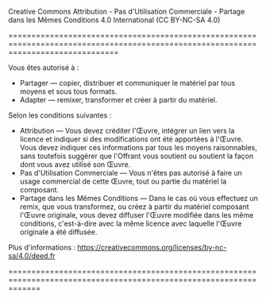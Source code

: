 Creative Commons Attribution - Pas d'Utilisation Commerciale - Partage dans les Mêmes Conditions 4.0 International (CC BY-NC-SA 4.0)

====================================================================================================================================

Vous êtes autorisé à :

- Partager — copier, distribuer et communiquer le matériel par tous moyens et sous tous formats.
- Adapter — remixer, transformer et créer à partir du matériel.

Selon les conditions suivantes :

- Attribution — Vous devez créditer l'Œuvre, intégrer un lien vers la licence et indiquer si des modifications ont été apportées à l'Œuvre. Vous devez indiquer ces informations par tous les moyens raisonnables, sans toutefois suggérer que l'Offrant vous soutient ou soutient la façon dont vous avez utilisé son Œuvre.
- Pas d'Utilisation Commerciale — Vous n'êtes pas autorisé à faire un usage commercial de cette Œuvre, tout ou partie du matériel la composant.
- Partage dans les Mêmes Conditions — Dans le cas où vous effectuez un remix, que vous transformez, ou créez à partir du matériel composant l'Œuvre originale, vous devez diffuser l'Œuvre modifiée dans les même conditions, c'est-à-dire avec la même licence avec laquelle l'Œuvre originale a été diffusée.

Plus d'informations :
https://creativecommons.org/licenses/by-nc-sa/4.0/deed.fr

===================================================================================================================
